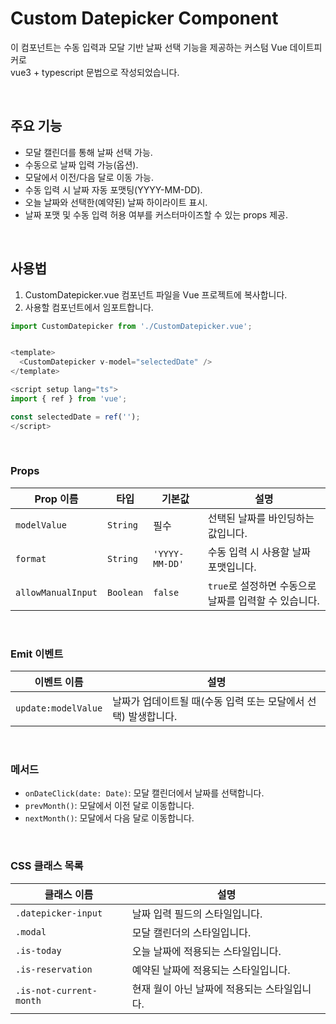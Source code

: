 # Custom Datepicker Component

이 컴포넌트는 수동 입력과 모달 기반 날짜 선택 기능을 제공하는 커스텀 Vue 데이트피커로 <br/>
vue3 + typescript 문법으로 작성되었습니다.

<br/>

## 주요 기능
- 모달 캘린더를 통해 날짜 선택 가능.
- 수동으로 날짜 입력 가능(옵션).
- 모달에서 이전/다음 달로 이동 가능.
- 수동 입력 시 날짜 자동 포맷팅(YYYY-MM-DD).
- 오늘 날짜와 선택한(예약된) 날짜 하이라이트 표시.
- 날짜 포맷 및 수동 입력 허용 여부를 커스터마이즈할 수 있는 props 제공.

<br/>

## 사용법

1. CustomDatepicker.vue 컴포넌트 파일을 Vue 프로젝트에 복사합니다.
2. 사용할 컴포넌트에서 임포트합니다.

```js
import CustomDatepicker from './CustomDatepicker.vue';


<template>
  <CustomDatepicker v-model="selectedDate" />
</template>

<script setup lang="ts">
import { ref } from 'vue';

const selectedDate = ref('');
</script>
```

<br/>

### Props

| Prop 이름        | 타입      | 기본값        | 설명                                              |
|------------------|-----------|---------------|---------------------------------------------------|
| `modelValue`     | `String`  | 필수          | 선택된 날짜를 바인딩하는 값입니다.                 |
| `format`         | `String`  | `'YYYY-MM-DD'`| 수동 입력 시 사용할 날짜 포맷입니다.               |
| `allowManualInput`| `Boolean` | `false`       | `true`로 설정하면 수동으로 날짜를 입력할 수 있습니다. |


<br/>

### Emit 이벤트

| 이벤트 이름        | 설명                                                            |
|--------------------|-----------------------------------------------------------------|
| `update:modelValue`| 날짜가 업데이트될 때(수동 입력 또는 모달에서 선택) 발생합니다.  |


<br/>

### 메서드
- `onDateClick(date: Date)`: 모달 캘린더에서 날짜를 선택합니다.
- `prevMonth()`: 모달에서 이전 달로 이동합니다.
- `nextMonth()`: 모달에서 다음 달로 이동합니다.

<br/>

### CSS 클래스 목록
| 클래스 이름 | 설명 |
| --- | --- |
| `.datepicker-input` | 날짜 입력 필드의 스타일입니다. |
| `.modal` | 모달 캘린더의 스타일입니다. |
| `.is-today` | 오늘 날짜에 적용되는 스타일입니다. |
| `.is-reservation` | 예약된 날짜에 적용되는 스타일입니다. |
| `.is-not-current-month` | 현재 월이 아닌 날짜에 적용되는 스타일입니다. |

<br/>

